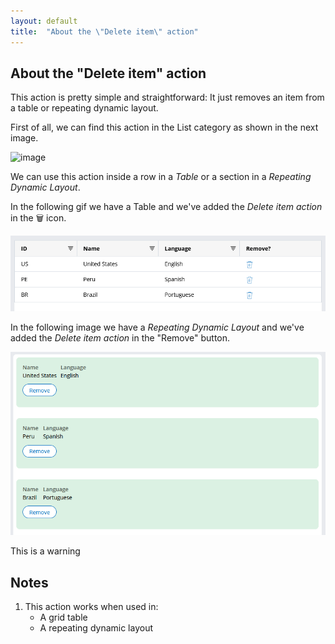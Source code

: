 ```yaml
---
layout: default
title:  "About the \"Delete item\" action"
---
```


## About the "Delete item" action

This action is pretty simple and straightforward: It just removes an item from a table or repeating dynamic layout. 

First of all, we can find this action in the List category as shown in the next image.

![image](https://user-images.githubusercontent.com/19811297/141845370-be3a5538-aada-429b-8b5d-c5be8579be58.png)

We can use this action inside a row in a _Table_ or a section in a _Repeating Dynamic Layout_. 

In the following gif we have a Table and we've added the _Delete item action_ in the 🗑 icon. 

![image](https://raw.githubusercontent.com/dfrankmv/pegablog/gh-pages/img/SMYeIXpBrj.gif)

In the following image we have a _Repeating Dynamic Layout_ and we've added the _Delete item action_ in the "Remove" button.

![image](https://raw.githubusercontent.com/dfrankmv/pegablog/gh-pages/img/qCSBer1VzN.gif)

<div class="warning">
    This is a warning
</div>

## Notes
1. This action works when used in:
    - A grid table
    - A repeating dynamic layout


